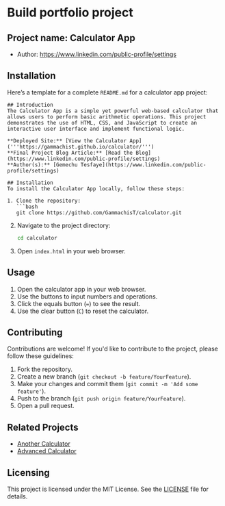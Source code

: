# Build portfolio project
## Project name: Calculator App
* Author: 
https://www.linkedin.com/public-profile/settings
## Installation
Here’s a template for a complete `README.md` for a calculator app project:

```
## Introduction
The Calculator App is a simple yet powerful web-based calculator that allows users to perform basic arithmetic operations. This project demonstrates the use of HTML, CSS, and JavaScript to create an interactive user interface and implement functional logic.

**Deployed Site:** [View the Calculator App]('''https://gammachist.github.io/calculator/''')  
**Final Project Blog Article:** [Read the Blog](https://www.linkedin.com/public-profile/settings)  
**Author(s):** [Gemechu Tesfaye](https://www.linkedin.com/public-profile/settings)

## Installation
To install the Calculator App locally, follow these steps:

1. Clone the repository:
   ```bash
   git clone https://github.com/GammachisT/calculator.git
   ```
2. Navigate to the project directory:
   ```bash
   cd calculator
   ```
3. Open `index.html` in your web browser.

## Usage
1. Open the calculator app in your web browser.
2. Use the buttons to input numbers and operations.
3. Click the equals button (`=`) to see the result.
4. Use the clear button (`C`) to reset the calculator.

## Contributing
Contributions are welcome! If you'd like to contribute to the project, please follow these guidelines:

1. Fork the repository.
2. Create a new branch (`git checkout -b feature/YourFeature`).
3. Make your changes and commit them (`git commit -m 'Add some feature'`).
4. Push to the branch (`git push origin feature/YourFeature`).
5. Open a pull request.

## Related Projects
- [Another Calculator](https://github.com/another-user/another-calculator)
- [Advanced Calculator](https://github.com/advanced-user/advanced-calculator)

## Licensing
This project is licensed under the MIT License. See the [LICENSE](LICENSE) file for details.
```
